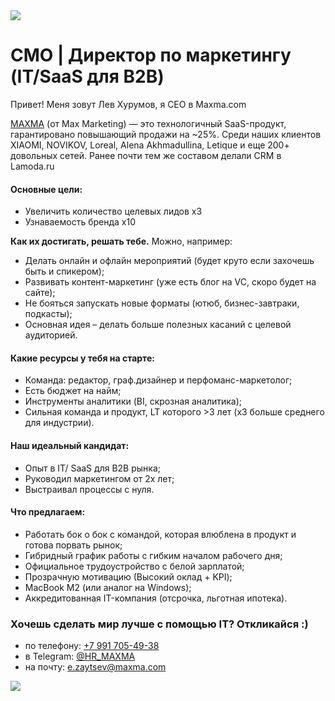 <img src="//jobs.maxma.com/273759.png" />

# CMO | Директор по маркетингу (IT/SaaS для B2B)

Привет! Меня зовут Лев Хурумов, я CEO в Maxma.com

[MAXMA](https://maxma.com/) (от Max Marketing) — это технологичный SaaS-продукт, гарантировано повышающий продажи на ~25%. Среди наших клиентов XIAOMI, NOVIKOV, Loreal, Alena Akhmadullina, Letique и еще 200+ довольных сетей. Ранее почти тем же составом делали CRM в Lamoda.ru

#### Основные цели:
- Увеличить количество целевых лидов х3
- Узнаваемость бренда х10

**Как их достигать, решать тебе.** Можно, например:
- Делать онлайн и офлайн мероприятий (будет круто если захочешь быть и спикером);
- Развивать контент-маркетинг (уже есть блог на VC, скоро будет на сайте);
- Не бояться запускать новые форматы (ютюб, бизнес-завтраки, подкасты);
- Основная идея – делать больше полезных касаний с целевой аудиторией.

#### Какие ресурсы у тебя на старте:
- Команда: редактор, граф.дизайнер и перфоманс-маркетолог;
- Есть бюджет на найм;
- Инструменты аналитики (BI, скрозная аналитика);
- Сильная команда и продукт, LT которого >3 лет (х3 больше среднего для индустрии).

#### Наш идеальный кандидат:
- Опыт в IT/ SaaS для B2B рынка;
- Руководил маркетингом от 2х лет;
- Выстраивал процессы с нуля.

#### Что предлагаем:
- Работать бок о бок с командой, которая влюблена в продукт и готова порвать рынок;
- Гибридный график работы с гибким началом рабочего дня;
- Официальное трудоустройство с белой зарплатой;
- Прозрачную мотивацию (Высокий оклад + KPI);
- MacBook M2 (или аналог на Windows);
- Аккредитованная IT-компания (отсрочка, льготная ипотека).

### Хочешь сделать мир лучше с помощью IT? Откликайся :)

- по телефону: [+7 991 705-49-38](tel:+79917054938)
- в Telegram: [@HR_MAXMA](https://t.me/HR_MAXMA)
- на почту: [e.zaytsev@maxma.com](mailto:e.zaytsev@maxma.com)

<img src="//jobs.maxma.com/273589.png" />
